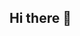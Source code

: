 ## Hi there 👋

<!--
**ziulsemog/ziulsemog** is a ✨ _special_ ✨ repository because its `README.md` (this file) appears on your GitHub profile.

### Contatos:

<div>
<a href="https://www.youtube.com/seu-canal-youtube-aqui" target="_blank"><img src="https://img.shields.io/badge/YouTube-FF0000?style=for-the-badge&logo=youtube&logoColor=white" target="_blank"></a>
<a href="https://instagram.com/ziulsemog" target="_blank"><img src="https://img.shields.io/badge/-Instagram-%23E4405F?style=for-the-badge&logo=instagram&logoColor=white" target="_blank"></a>
<a href = "mailto:gomes_luiz@outlook.com"><img src="https://img.shields.io/badge/Gmail-D14836?style=for-the-badge&logo=gmail&logoColor=white" target="_blank"></a>
<a href="https://www.linkedin.com/in/luizrobertogomes" target="_blank"><img src="https://img.shields.io/badge/-LinkedIn-%230077B5?style=for-the-badge&logo=linkedin&logoColor=white" target="_blank"></a>   
</div>

<div>
<a href="https://github.com/ziulsemog">
<img height="180em" src="https://github-readme-stats.vercel.app/api/top-langs/?username=seu-usuário-aqui&layout=compact&langs_count=7&theme=dracula"/>
<img height="180em" src="https://github-readme-stats.vercel.app/api?username=seu-usuário-aqui&show_icons=true&theme=dracula&include_all_commits=true&count_private=true"/>
</div>

Here are some ideas to get you started:

- 🔭 I’m currently working on DevOps, SysAdmin, Cloud
- 🌱 I’m currently learning Docker, Kubernets, 
- 🤔 I’m looking for help with Multi Cloud, Containers
- 💬 Ask me about Windows Server, Linux, Network Infrastructure

### Ferramentas e Tecnologias


<img src="https://cdn.jsdelivr.net/gh/devicons/devicon/icons/networkx/networkx-original.svg" /> <img src="https://cdn.jsdelivr.net/gh/devicons/devicon/icons/ubuntu/ubuntu-plain.svg" /> <img src="https://cdn.jsdelivr.net/gh/devicons/devicon/icons/debian/debian-original-wordmark.svg" /> <img src="https://cdn.jsdelivr.net/gh/devicons/devicon/icons/bash/bash-original.svg" /> <img src="https://cdn.jsdelivr.net/gh/devicons/devicon/icons/windows8/windows8-original.svg" /> <img src="https://cdn.jsdelivr.net/gh/devicons/devicon/icons/msdos/msdos-original.svg" /> <img src="https://cdn.jsdelivr.net/gh/devicons/devicon/icons/git/git-original.svg" width="40" height="40"/> <img src="https://cdn.jsdelivr.net/gh/devicons/devicon/icons/ssh/ssh-original-wordmark.svg" /> <img src="https://cdn.jsdelivr.net/gh/devicons/devicon/icons/googlecloud/googlecloud-original.svg" /> <img src="https://cdn.jsdelivr.net/gh/devicons/devicon/icons/azure/azure-original.svg" /> <img src="https://cdn.jsdelivr.net/gh/devicons/devicon/icons/grafana/grafana-original.svg" /> <img src="https://cdn.jsdelivr.net/gh/devicons/devicon/icons/mysql/mysql-original-wordmark.svg" /> <img src="https://cdn.jsdelivr.net/gh/devicons/devicon/icons/vscode/vscode-original.svg" /> <img src="https://cdn.jsdelivr.net/gh/devicons/devicon/icons/apache/apache-original.svg" />

 ### Estou aprendendo

<img src="https://cdn.jsdelivr.net/gh/devicons/devicon/icons/docker/docker-plain.svg" /> <img src="https://cdn.jsdelivr.net/gh/devicons/devicon/icons/php/php-plain.svg" /> <img src="https://cdn.jsdelivr.net/gh/devicons/devicon/icons/ansible/ansible-plain.svg" /> <img src="https://cdn.jsdelivr.net/gh/devicons/devicon/icons/apachekafka/apachekafka-original-wordmark.svg" /> <img src="https://cdn.jsdelivr.net/gh/devicons/devicon/icons/jenkins/jenkins-original.svg" /> <img src="https://cdn.jsdelivr.net/gh/devicons/devicon/icons/jira/jira-original-wordmark.svg" /> <img src="https://cdn.jsdelivr.net/gh/devicons/devicon/icons/kubernetes/kubernetes-plain-wordmark.svg" /> <img src="https://cdn.jsdelivr.net/gh/devicons/devicon/icons/laravel/laravel-plain-wordmark.svg" /> <img src="https://cdn.jsdelivr.net/gh/devicons/devicon/icons/mongodb/mongodb-original-wordmark.svg" /> <img src="https://cdn.jsdelivr.net/gh/devicons/devicon/icons/oracle/oracle-original.svg" /> <img src="https://cdn.jsdelivr.net/gh/devicons/devicon/icons/redhat/redhat-original-wordmark.svg" /> <img src="https://cdn.jsdelivr.net/gh/devicons/devicon/icons/terraform/terraform-original-wordmark.svg" />
